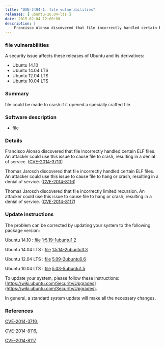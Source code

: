 ```yaml
---
title: "USN-2494-1: file vulnerabilities"
releases: [ ubuntu-10.04-lts ]
date: 2015-02-04 12:00:00
description: |
    Francisco Alonso discovered that file incorrectly handled certain ELF files. An attacker could use this issue to cause file to crash, resulting in a denial of service. ([CVE-2014-3710](http://people.ubuntu.com/~ubuntu-security/cve/CVE-2014-3710))
--- 
```

 
### file vulnerabilities

A security issue affects these releases of Ubuntu and its derivatives:

* Ubuntu 14.10
* Ubuntu 14.04 LTS
* Ubuntu 12.04 LTS
* Ubuntu 10.04 LTS

### Summary

file could be made to crash if it opened a specially crafted file. 

### Software description

* file 

### Details

Francisco Alonso discovered that file incorrectly handled certain ELF files. An attacker could use this issue to cause file to crash, resulting in a denial of service. ([CVE-2014-3710](http://people.ubuntu.com/~ubuntu-security/cve/CVE-2014-3710))

Thomas Jarosch discovered that file incorrectly handled certain ELF files. An attacker could use this issue to cause file to hang or crash, resulting in a denial of service. ([CVE-2014-8116](http://people.ubuntu.com/~ubuntu-security/cve/CVE-2014-8116))

Thomas Jarosch discovered that file incorrectly limited recursion. An attacker could use this issue to cause file to hang or crash, resulting in a denial of service. ([CVE-2014-8117](http://people.ubuntu.com/~ubuntu-security/cve/CVE-2014-8117)) 

### Update instructions

The problem can be corrected by updating your system to the following package version:

Ubuntu 14.10
 : [file](https://launchpad.net/ubuntu/+source/file) <span> [1:5.19-1ubuntu1.2](https://launchpad.net/ubuntu/+source/file/1:5.19-1ubuntu1.2) </span> 

Ubuntu 14.04 LTS
 : [file](https://launchpad.net/ubuntu/+source/file) <span> [1:5.14-2ubuntu3.3](https://launchpad.net/ubuntu/+source/file/1:5.14-2ubuntu3.3) </span> 

Ubuntu 12.04 LTS
 : [file](https://launchpad.net/ubuntu/+source/file) <span> [5.09-2ubuntu0.6](https://launchpad.net/ubuntu/+source/file/5.09-2ubuntu0.6) </span> 

Ubuntu 10.04 LTS
 : [file](https://launchpad.net/ubuntu/+source/file) <span> [5.03-5ubuntu1.5](https://launchpad.net/ubuntu/+source/file/5.03-5ubuntu1.5) </span> 

To update your system, please follow these instructions: [https://wiki.ubuntu.com/Security/Upgrades](https://wiki.ubuntu.com/Security/Upgrades).

In general, a standard system update will make all the necessary changes. 

### References

 [CVE-2014-3710](http://people.ubuntu.com/~ubuntu-security/cve/CVE-2014-3710), 

 [CVE-2014-8116](http://people.ubuntu.com/~ubuntu-security/cve/CVE-2014-8116), 

 [CVE-2014-8117](http://people.ubuntu.com/~ubuntu-security/cve/CVE-2014-8117)
 
